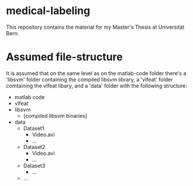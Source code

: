 # medical-labeling
This repository contains the material for my Master's Thesis at Universität Bern.

# Assumed file-structure
It is assumed that on the same level as on the matlab-code folder there's a 'libsvm' folder containing the compiled libsvm library, a 'vlfeat' folder comtaining the vlfeat libary, and a 'data' folder with the following structure:

- matlab code
- vlfeat
- libsvm
  - [compiled libsvm binaries]
- data
  - Dataset1
    - Video.avi
    - ...
  - Dataset2
    - Video.avi
    - ...
  - Dataset3
    - ...
  - ...
